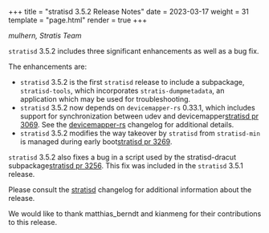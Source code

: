 +++
title = "stratisd 3.5.2 Release Notes"
date = 2023-03-17
weight = 31
template = "page.html"
render = true
+++

*mulhern, Stratis Team*

`stratisd` 3.5.2 includes three significant enhancements as well as a bug
fix.

The enhancements are:

* `stratisd` 3.5.2 is the first `stratisd` release to include a subpackage,
`stratisd-tools`, which incorporates `stratis-dumpmetadata`, an application
which may be used for troubleshooting.
* `stratisd` 3.5.2 now depends on `devicemapper-rs` 0.33.1, which includes
support for synchronization between udev and devicemapper[stratisd pr 3069]. See
the [devicemapper-rs] changelog for additional details.
* `stratisd` 3.5.2 modifies the way takeover by `stratisd` from `stratisd-min`
is managed during early boot[stratisd pr 3269].


`stratisd` 3.5.2 also fixes a bug in a script used by the stratisd-dracut
subpackage[stratisd pr 3256]. This fix was included in the `stratisd` 3.5.1
release.

<!-- more -->

Please consult the [stratisd] changelog for additional information about the
release.

We would like to thank matthias\_berndt and kianmeng for their contributions
to this release.

[stratisd pr 3069]: https://github.com/stratis-storage/stratisd/pull/3069
[stratisd pr 3269]: https://github.com/stratis-storage/stratisd/pull/3269
[stratisd pr 3256]: https://github.com/stratis-storage/stratisd/pull/3256
[devicemapper-rs]: https://github.com/stratis-storage/devicemapper-rs/blob/master/CHANGES.txt
[stratisd]: https://github.com/stratis-storage/stratisd/blob/master/CHANGES.txt
